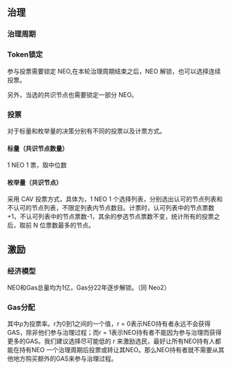 ## 治理

### 治理周期



### Token锁定

参与投票需要锁定 NEO,在本轮治理周期结束之后，NEO 解锁，也可以选择连续投票。

另外，当选的共识节点也需要锁定一部分 NEO。

### 投票

对于标量和枚举量的决策分别有不同的投票以及计票方式。

#### 标量（共识节点数量）

1 NEO 1 票，取中位数

#### 枚举量（共识节点）

采用 CAV 投票方式，具体为，1 NEO 1 个选择列表，分别选出认可的节点列表和不认可的节点列表，不限定列表内节点数目。计票时，认可列表中的节点票数+1，不认可列表中的节点票数-1，其余的参选节点票数不变，统计所有的投票之后，取前 N 位票数最多的节点。

## 激励

### 经济模型

NEO和Gas总量均为1亿，Gas分22年逐步解锁。（同 Neo2）

### Gas分配

其中ρ为投票率。r为0到1之间的一个值，r = 0表示NEO持有者永远不会获得GAS，除非他们参与治理过程；而r = 1表示NEO持有者不能因为参与治理而获得更多的GAS。我们建议选择尽可能低的 r 来激励选民，最好让所有NEO持有人都能在持有NEO 一个治理周期后投票或转让其NEO。那么NEO持有者就不需要从其他地方购买额外的GAS来参与治理过程。
